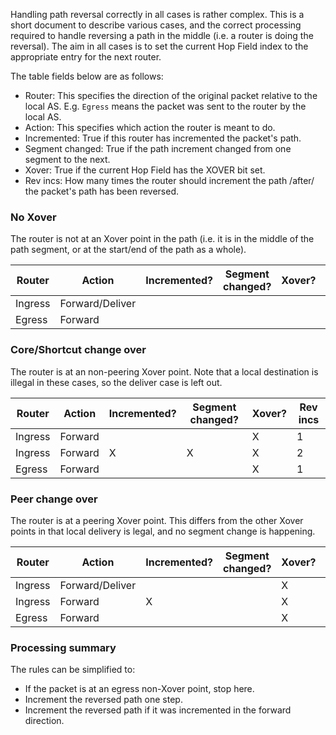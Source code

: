 Handling path reversal correctly in all cases is rather complex. This is a
short document to describe various cases, and the correct processing required
to handle reversing a path in the middle (i.e. a router is doing the reversal).
The aim in all cases is to set the current Hop Field index to the appropriate
entry for the next router.

The table fields below are as follows:
- Router: This specifies the direction of the original packet relative to the
  local AS. E.g. `Egress` means the packet was sent to the router by the local
  AS.
- Action: This specifies which action the router is meant to do.
- Incremented: True if this router has incremented the packet's path.
- Segment changed: True if the path increment changed from one segment to the
  next.
- Xover: True if the current Hop Field has the XOVER bit set.
- Rev incs: How many times the router should increment the path /after/ the
  packet's path has been reversed.

### No Xover

The router is not at an Xover point in the path (i.e. it is in the middle of
the path segment, or at the start/end of the path as a whole).

| Router  | Action          | Incremented? | Segment changed? | Xover? | Rev incs |
|---------|-----------------|--------------|------------------|--------|----------|
| Ingress | Forward/Deliver |              |                  |        | 1        |
| Egress  | Forward         |              |                  |        | 0        |

### Core/Shortcut change over

The router is at an non-peering Xover point. Note that a local destination is
illegal in these cases, so the deliver case is left out.

| Router  | Action          | Incremented? | Segment changed? | Xover? | Rev incs |
|---------|-----------------|--------------|------------------|--------|----------|
| Ingress | Forward         |              |                  | X      | 1        |
| Ingress | Forward         | X            | X                | X      | 2        |
| Egress  | Forward         |              |                  | X      | 1        |

### Peer change over
The router is at a peering Xover point. This differs from the other Xover
points in that local delivery is legal, and no segment change is happening.

| Router  | Action          | Incremented? | Segment changed? | Xover? | Rev incs |
|---------|-----------------|--------------|------------------|--------|----------|
| Ingress | Forward/Deliver |              |                  | X      | 1        |
| Ingress | Forward         | X            |                  | X      | 2        |
| Egress  | Forward         |              |                  | X      | 1        |

### Processing summary

The rules can be simplified to:
- If the packet is at an egress non-Xover point, stop here.
- Increment the reversed path one step.
- Increment the reversed path if it was incremented in the forward direction.
